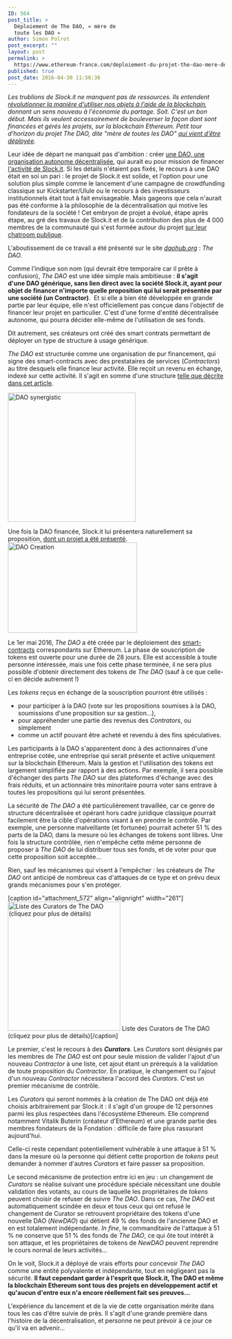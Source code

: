```yaml
---
ID: 564
post_title: >
  Déploiement de The DAO, « mère de
  toute les DAO »
author: Simon Polrot
post_excerpt: ""
layout: post
permalink: >
  https://www.ethereum-france.com/deploiement-du-projet-the-dao-mere-de-toutes-les-dao/
published: true
post_date: 2016-04-30 11:56:36
---
```

<em>Les trublions de Slock.it ne manquent pas de ressources. Ils entendent <a href="http://www.ethereum-france.com/slock-it-la-promesse-des-objets-connectes-sur-la-blockchain/"><u>révolutionner la manière d'utiliser nos objets à l'aide de la blockchain</u></a>, donnant un sens nouveau à l'économie du partage. Soit. C'est un bon début. Mais ils veulent accessoirement de bouleverser la façon dont sont financées et gérés les projets, sur la blockchain Ethereum. Petit tour d'horizon du projet The DAO, dite "mère de toutes les DAO" <a href="https://daohub.org/"><span style="text-decoration: underline;">qui vient d’être déployée</span></a>.</em>

Leur idée de départ ne manquait pas d'ambition : créer <a href="http://www.ethereum-france.com/decentralized-autonomous-organization-dao-blockchain/"><u>une DAO, une organisation autonome décentralisée</u></a>, qui aurait eu pour mission de financer <a href="http://www.ethereum-france.com/slock-it-la-promesse-des-objets-connectes-sur-la-blockchain/"><u>l'activité de Slock.it</u></a>. Si les détails n'étaient pas fixés, le recours à une DAO était en soi un pari : le projet de Slock.it est solide, et l'option pour une solution plus simple comme le lancement d'une campagne de crowdfunding classique sur Kickstarter/Ulule ou le recours à des investisseurs institutionnels était tout à fait envisageable. Mais gageons que cela n'aurait pas été conforme à la philosophie de la décentralisation qui motive les fondateurs de la société ! Cet embryon de projet a évolué, étape après étape, au gré des travaux de Slock.it et de la contribution des plus de 4 000 membres de la communauté qui s'est formée autour du projet <a href="http://slack.slock.it:3000/"><u>sur leur chatroom publique</u></a>.

L'aboutissement de ce travail a été présenté sur le site <a href="https://daohub.org/"><em><u>daohub.org</u></em></a> : <em>The DAO.</em>

Comme l’indique son nom (qui devrait être temporaire car il prête à confusion), <em>The DAO</em> est une idée simple mais ambitieuse : <strong>il s'agit d'une DAO générique, sans lien direct avec la société Slock.it, ayant pour objet de financer n'importe quelle proposition qui lui serait présentée par une société (un Contractor)</strong>.  Et si elle a bien été développée en grande partie par leur équipe, elle n'est officiellement pas conçue dans l'objectif de financer leur projet en particulier. C'est d'une forme d'entité décentralisée autonome, qui pourra décider elle-même de l'utilisation de ses fonds.

Dit autrement, ses créateurs ont créé des smart contrats permettant de déployer un type de structure à usage générique.

<em>The DAO</em> est structurée comme une organisation de pur financement, qui signe des smart-contracts avec des prestataires de services (<em>Contractors</em>) au titre desquels elle finance leur activité. Elle reçoit un revenu en échange, indexé sur cette activité. Il s'agit en somme d'une structure <a href="http://www.ethereum-france.com/decentralized-autonomous-organization-dao-blockchain/"><u>telle que décrite dans cet article</u></a>.

<a href="http://www.ethereum-france.com/wp-content/uploads/2016/04/DAO-synergistic.png"><img class="aligncenter size-medium wp-image-571" src="http://www.ethereum-france.com/wp-content/uploads/2016/04/DAO-synergistic-297x300.png" alt="DAO synergistic" width="297" height="300" /></a>

Une fois la DAO financée, Slock.it lui présentera naturellement sa proposition, <a href="https://blog.slock.it/our-proposal-taking-ethereum-to-the-mainstream-with-the-ethereum-computer-493340aa1fe6"><span style="text-decoration: underline;">dont un projet a été présenté</span></a>. <a href="http://www.ethereum-france.com/wp-content/uploads/2016/04/DAO-Creation.png"><img class="alignright size-medium wp-image-570" src="http://www.ethereum-france.com/wp-content/uploads/2016/04/DAO-Creation-300x210.png" alt="DAO Creation" width="300" height="210" /></a>

Le 1er mai 2016, <em>The DAO</em> a été créée par le déploiement des <a href="http://www.ethereum-france.com/smart-contract-ou-le-contrat-auto-executant/"><u>smart-contracts</u></a> correspondants sur Ethereum. La phase de souscription de tokens est ouverte pour une durée de 28 jours. Elle est accessible à toute personne intéressée, mais une fois cette phase terminée, il ne sera plus possible d'obtenir directement des tokens de <em>The DAO</em> (sauf à ce que celle-ci en décide autrement !)

Les <em>tokens</em> reçus en échange de la souscription pourront être utilisés :
<ul>
 	<li>pour participer à la DAO (vote sur les propositions soumises à la DAO, soumissions d'une proposition sur sa gestion…),</li>
 	<li>pour appréhender une partie des revenus des <em>Contrators</em>, ou simplement</li>
 	<li>comme un actif pouvant être acheté et revendu à des fins spéculatives.</li>
</ul>
Les participants à la DAO s'apparentent donc à des actionnaires d'une entreprise cotée, une entreprise qui serait présente et active uniquement sur la blockchain Ethereum. Mais la gestion et l'utilisation des tokens est largement simplifiée par rapport à des actions. Par exemple, il sera possible d'échanger des parts <em>The DAO</em> sur des plateformes d'échange avec des frais réduits, et un actionnaire très minoritaire pourra voter sans entrave à toutes les propositions qui lui seront présentées.

La sécurité de <em>The DAO</em> a été particulièrement travaillée, car ce genre de structure décentralisée et opérant hors cadre juridique classique pourrait facilement être la cible d'opérations visant à en prendre le contrôle. Par exemple, une personne malveillante (et fortunée) pourrait acheter 51 % des parts de la DAO, dans la mesure où les échanges de tokens sont libres. Une fois la structure contrôlée, rien n'empêche cette même personne de proposer à <em>The DAO</em> de lui distribuer tous ses fonds, et de voter pour que cette proposition soit acceptée…

Rien, sauf les mécanismes qui visent à l'empêcher : les créateurs de <em>The DAO</em> ont anticipé de nombreux cas d'attaques de ce type et on prévu deux grands mécanismes pour s'en protéger.

[caption id="attachment_572" align="alignright" width="261"]<a href="https://daohub.org/curator.html"><img class="size-medium wp-image-572" src="http://www.ethereum-france.com/wp-content/uploads/2016/04/Liste-Curators-261x300.png" alt="Liste des Curators de The DAO (cliquez pour plus de détails)" width="261" height="300" /></a> Liste des Curators de The DAO (cliquez pour plus de détails)[/caption]

Le premier, c'est le recours à des <strong><em>Curators</em></strong>. Les <em>Curators</em> sont désignés par les membres de <em>The DAO</em> est ont pour seule mission de valider l'ajout d'un nouveau <em>Contractor</em> à une liste, cet ajout étant un prérequis à la validation de toute proposition du <em>Contractor</em>. En pratique, le changement ou l'ajout d'un nouveau <em>Contractor</em> nécessitera l'accord des <em>Curators</em>. C'est un premier mécanisme de contrôle.

Les <em>Curators</em> qui seront nommés à la création de The DAO ont déjà été choisis arbitrairement par Slock.it : il s'agit d'un groupe de 12 personnes parmi les plus respectées dans l'écosystème Ethereum. Elle comprend notamment Vitalik Buterin (créateur d'Ethereum) et une grande partie des membres fondateurs de la Fondation : difficile de faire plus rassurant aujourd'hui.

Celle-ci reste cependant potentiellement vulnérable à une attaque à 51 % dans la mesure où la personne qui détient cette proportion de <em>tokens</em> peut demander à nommer d'autres <em>Curators</em> et faire passer sa proposition.

Le second mécanisme de protection entre ici en jeu : un changement de <em>Curators</em> se réalise suivant une procédure spéciale nécessitant une double validation des votants, au cours de laquelle les propriétaires de <em>tokens</em> peuvent choisir de refuser de suivre <em>The DAO</em>. Dans ce cas, <em>The DAO</em> est automatiquement scindée en deux et tous ceux qui ont refusé le changement de Curator se retrouvent propriétaire des tokens d'une nouvelle DAO (<em>NewDAO</em>) qui détient 49 % des fonds de l'ancienne DAO et en est totalement indépendante. <em>In fine</em>, le commanditaire de l'attaque à 51 % ne conserve que 51 % des fonds de <em>The DAO</em>, ce qui ôte tout intérêt à son attaque, et les propriétaires de tokens de <em>NewDAO</em> peuvent reprendre le cours normal de leurs activités…

On le voit, Slock.it a déployé de vrais efforts pour concevoir <em>The DAO</em> comme une entité polyvalente et indépendante, tout en négligeant pas la sécurité. <strong>Il faut cependant garder à l'esprit que Slock.it, The DAO et même la blockchain Ethereum sont tous des projets en développement actif et qu'aucun d'entre eux n'a encore réellement fait ses preuves…</strong>

L'expérience du lancement et de la vie de cette organisation mérite dans tous les cas d'être suivie de près. Il s'agit d'une grande première dans l'histoire de la décentralisation, et personne ne peut prévoir à ce jour ce qu'il va en advenir...

&nbsp;